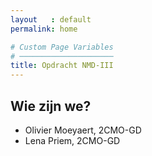 ```yaml
---
layout   : default
permalink: home

# Custom Page Variables
# ─────────────────────
title: Opdracht NMD-III
---
```


Wie zijn we?
------------

 - Olivier Moeyaert, 2CMO-GD
 - Lena Priem, 2CMO-GD
